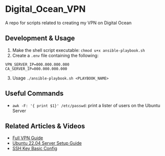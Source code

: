 # Digital_Ocean_VPN

A repo for scripts related to creating my VPN on Digital Ocean

## Development & Usage

1. Make the shell script executable: `chmod u+x ansible-playbook.sh`
2. Create a `.env` file containing the following:

```.env
VPN_SERVER_IP=000.000.000.000
CA_SERVER_IP=000.000.000.000
```

3. Usage `./ansible-playbook.sh <PLAYBOOK_NAME>`

## Useful Commands

- `awk -F: '{ print $1}' /etc/passwd`: print a lister of users on the Ubuntu Server

## Related Articles & Videos

- [Full VPN Guide](https://www.digitalocean.com/community/tutorials/how-to-set-up-and-configure-an-openvpn-server-on-ubuntu-22-04)
- [Ubuntu 22.04 Server Setup Guide](https://www.digitalocean.com/community/tutorials/initial-server-setup-with-ubuntu-22-04)
- [SSH Key Basic Config](https://docs.github.com/en/authentication/connecting-to-github-with-ssh/generating-a-new-ssh-key-and-adding-it-to-the-ssh-agent)

